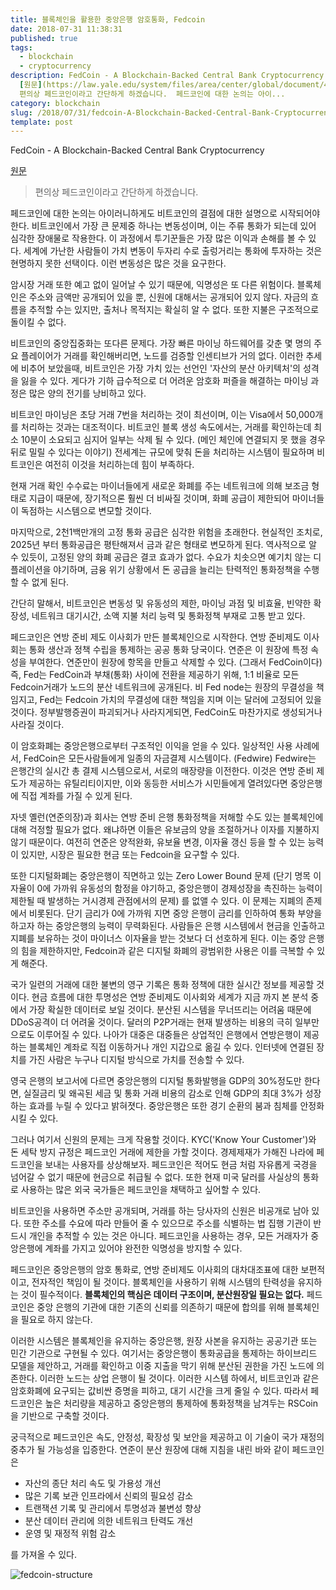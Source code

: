 ```yaml
---
title: 블록체인을 활용한 중앙은행 암호통화, Fedcoin
date: 2018-07-31 11:38:31
published: true
tags:
  - blockchain
  - cryptocurrency
description: FedCoin - A Blockchain-Backed Central Bank Cryptocurrency
  [원문](https://law.yale.edu/system/files/area/center/global/document/411_final_paper_-_fedcoin.pdf)  >
  편의상 페드코인이라고 간단하게 하겠습니다.  페드코인에 대한 논의는 아이...
category: blockchain
slug: /2018/07/31/fedcoin-A-Blockchain-Backed-Central-Bank-Cryptocurrency/
template: post
---
```


FedCoin - A Blockchain-Backed Central Bank Cryptocurrency

[원문](https://law.yale.edu/system/files/area/center/global/document/411_final_paper_-_fedcoin.pdf)

> 편의상 페드코인이라고 간단하게 하겠습니다.

페드코인에 대한 논의는 아이러니하게도 비트코인의 결점에 대한 설명으로 시작되어야 한다. 비트코인에서 가장 큰 문제중 하나는 변동성이며, 이는 주류 통화가 되는데 있어 심각한 장애물로 작용한다. 이 과정에서 투기꾼들은 가장 많은 이익과 손해를 볼 수 있다. 세계에 가난한 사람들이 가치 변동이 두자리 수로 출렁거리는 통화에 투자하는 것은 현명하지 못한 선택이다. 이런 변동성은 많은 것을 요구한다.

암시장 거래 또한 예고 없이 일어날 수 있기 때문에, 익명성은 또 다른 위험이다. 블록체인은 주소와 금액만 공개되어 있을 뿐, 신원에 대해서는 공개되어 있지 않다. 자금의 흐름을 추적할 수는 있지만, 출처나 목적지는 확실히 알 수 없다. 또한 지불은 구조적으로 돌이킬 수 없다.

비트코인의 중앙집중화는 또다른 문제다. 가장 빠른 마이닝 하드웨어를 갖춘 몇 명의 주요 플레이어가 거래를 확인해버리면, 노드를 검증할 인센티브가 거의 없다. 이러한 추세에 비추어 보았을때, 비트코인은 가장 가치 있는 선언인 '자산의 분산 아키텍처'의 성격을 잃을 수 있다. 게다가 기하 급수적으로 더 어려운 암호화 퍼즐을 해결하는 마이닝 과정은 많은 양의 전기를 낭비하고 있다.

비트코인 마이닝은 초당 거래 7번을 처리하는 것이 최선이며, 이는 Visa에서 50,000개를 처리하는 것과는 대조적이다. 비트코인 블록 생성 속도에서는, 거래를 확인하는데 최소 10분이 소요되고 심지어 일부는 삭제 될 수 있다. (메인 체인에 연결되지 못 했을 경우 뒤로 밀릴 수 있다는 이야기) 전세계는 규모에 맞춰 돈을 처리하는 시스템이 필요하며 비트코인은 여전히 이것을 처리하는데 힘이 부족하다.

현재 거래 확인 수수료는 마이너들에게 새로운 화폐를 주는 네트워크에 의해 보조금 형태로 지급이 때문에, 장기적으론 훨씬 더 비싸질 것이며, 화폐 공급이 제한되어 마이너들이 독점하는 시스템으로 변모할 것이다.

마지막으로, 2천1백만개의 고정 통화 공급은 심각한 위험을 초래한다. 현실적인 조치로, 2025년 부터 통화공급은 평탄해져서 금과 같은 형태로 변모하게 된다. 역사적으로 알 수 있듯이, 고정된 양의 화폐 공급은 결코 효과가 없다. 수요가 치솟으면 예기치 않는 디플레이션을 야기하며, 금융 위기 상황에서 돈 공급을 늘리는 탄력적인 통화정책을 수행할 수 없게 된다.

간단히 말해서, 비트코인은 변동성 및 유동성의 제한, 마이닝 과점 및 비효율, 빈약한 확장성, 네트워크 대기시간, 소액 지불 처리 능력 및 통화정책 부재로 고통 받고 있다.

페드코인은 연방 준비 제도 이사회가 만든 블록체인으로 시작한다. 연방 준비제도 이사회는 통화 생산과 정책 수립을 통제하는 공공 통화 당국이다. 연준은 이 원장에 특정 속성을 부여한다. 연준만이 원장에 항목을 만들고 삭제할 수 있다. (그래서 FedCoin이다) 즉, Fed는 FedCoin과 부채(통화) 사이에 전환을 제공하기 위해, 1:1 비율로 모든 Fedcoin거래가 노드의 분산 네트워크에 공개된다. 비 Fed node는 원장의 무결성을 책임지고, Fed는 Fedcoin 가치의 무결성에 대한 책임을 지며 이는 달러에 고정되어 있을 것이다. 정부발행증권이 파괴되거나 사라지게되면, FedCoin도 마찬가지로 생성되거나 사라질 것이다.

이 암호화폐는 중앙은행으로부터 구조적인 이익을 얻을 수 있다. 일상적인 사용 사례에서, FedCoin은 모든사람들에게 일종의 자금결제 시스템이다. (Fedwire) Fedwire는 은행간의 실시간 총 결제 시스템으로서, 서로의 매장량을 이전한다. 이것은 연방 준비 제도가 제공하는 유틸리티이지만, 이와 동등한 서비스가 시민들에게 열려있다면 중앙은행에 직접 계좌를 가질 수 있게 된다.

자넷 옐런(연준의장)과 회사는 연방 준비 은행 통화정책을 저해할 수도 있는 블록체인에 대해 걱정할 필요가 없다. 왜냐하면 이들은 유보금의 양을 조절하거나 이자를 지불하지 않기 때문이다. 여전히 연준은 양적완화, 유보율 변경, 이자율 갱신 등을 할 수 있는 능력이 있지만, 시장은 필요한 현금 또는 Fedcoin을 요구할 수 있다.

또한 디지털화폐는 중앙은행이 직면하고 있는 Zero Lower Bound 문제 (단기 명목 이자율이 0에 가까워 유동성의 함정을 야기하고, 중앙은행이 경제성장을 촉진하는 능력이 제한될 때 발생하는 거시경제 관점에서의 문제) 를 없앨 수 있다. 이 문제는 지폐의 존제에서 비롯된다. 단기 금리가 0에 가까워 지면 중앙 은행이 금리를 인하하여 통화 부양을 하고자 하는 중앙은행의 능력이 무력화된다. 사람들은 은행 시스템에서 현금을 인출하고 지폐를 보유하는 것이 마이너스 이자율을 받는 것보다 더 선호하게 된다. 이는 중앙 은행의 힘을 제한하지만, Fedcoin과 같은 디지털 화폐의 광범위한 사용은 이를 극복할 수 있게 해준다.

국가 일련의 거래에 대한 불변의 영구 기록은 통화 정책에 대한 실시간 정보를 제공할 것이다. 현금 흐름에 대한 투명성은 연방 준비제도 이사회와 세계가 지금 까지 본 분석 중에서 가장 확실한 데이터로 보일 것이다. 분산된 시스템을 무너뜨리는 어려움 때문에 DDoS공격이 더 어려울 것이다. 달러의 P2P거래는 현재 발생하는 비용의 극히 일부만으로도 이루어질 수 있다. 나아가 대중은 대중들은 상업적인 은행에서 연방은행이 제공하는 블록체인 계좌로 직접 이동하거나 개인 지갑으로 옮길 수 있다. 인터넷에 연결된 장치를 가진 사람은 누구나 디지털 방식으로 가치를 전송할 수 있다.

영국 은행의 보고서에 다르면 중앙은행의 디지털 통화발행을 GDP의 30%정도만 한다면, 실질금리 및 왜곡된 세금 및 통화 거래 비용의 감소로 인해 GDP의 최대 3%가 성장하는 효과를 누릴 수 있다고 밝혀졋다. 중앙은행은 또한 경기 순환의 붐과 침체를 안정화 시킬 수 있다.

그러나 여기서 신원의 문제는 크게 작용할 것이다. KYC('Know Your Customer')와 돈 세탁 방지 규정은 페드코인 거래에 제한을 가할 것이다. 경제제재가 가해진 나라에 페드코인을 보내는 사용자를 상상해보자. 페드코인은 적어도 현금 처럼 자유롭게 국경을 넘어갈 수 없기 때문에 현금으로 취급될 수 없다. 또한 현재 미국 달러를 사실상의 통화로 사용하는 많은 외국 국가들은 페드코인을 채택하고 싶어할 수 있다.

비트코인을 사용하면 주소만 공개되며, 거래를 하는 당사자의 신원은 비공개로 남아 있다. 또한 주소를 수요에 따라 만들어 줄 수 있으므로 주소를 식별하는 법 집행 기관이 반드시 개인을 추적할 수 있는 것은 아니다. 페드코인을 사용하는 경우, 모든 거래자가 중앙은행에 계좌를 가지고 있어야 완전한 익명성을 방지할 수 있다.

페드코인은 중앙은행의 암호 통화로, 연방 준비제도 이사회의 대차대조표에 대한 보편적이고, 전자적인 책임이 될 것이다. 블록체인을 사용하기 위해 시스템의 탄력성을 유지하는 것이 필수적이다. **블록체인의 핵심은 데이터 구조이며, 분산원장일 필요는 없다.** 페드코인은 중앙 은행의 기관에 대한 기존의 신뢰를 의존하기 때문에 합의를 위해 블록체인을 필요로 하지 않는다.

이러한 시스템은 블록체인을 유지하는 중앙은행, 원장 사본을 유지하는 공공기관 또는 민간 기관으로 구현될 수 있다. 여기서는 중앙은행이 통화공급을 통제하는 하이브리드 모델을 제안하고, 거래를 확인하고 이중 지출을 막기 위해 분산된 권한을 가진 노드에 의존한다. 이러한 노드는 상업 은행이 될 것이다. 이러한 시스템 하에서, 비트코인과 같은 암호화폐에 요구되는 값비싼 증명을 피하고, 대기 시간을 크게 줄일 수 있다. 따라서 페드코인은 높은 처리량을 제공하고 중앙은행의 통제하에 통화정책을 남겨두는 RSCoin을 기반으로 구축할 것이다.

궁극적으로 페드코인은 속도, 안정성, 확장성 및 보안을 제공하고 이 기술이 국가 재정의 중추가 될 가능성을 입증한다. 연준이 분산 원장에 대해 지침을 내린 바와 같이 페드코인은

- 자산의 종단 처리 속도 및 가용성 개선
- 많은 기록 보관 인프라에서 신뢰의 필요성 감소
- 트랜잭션 기록 및 관리에서 투명성과 불변성 향상
- 분산 데이터 관리에 의한 네트워크 탄력도 개선
- 운영 및 재정적 위험 감소

를 가져올 수 있다.

![fedcoin-structure](../images/fedcoin-structure.png)

<!-- He queries that the input addresses are unspent and gets votes on their validity. That bundle of votes is then committed to the set of Nodes mapped to the shards of User ’s addresses, to get proof the transaction was saved in a low-level block.

Nodes collect user transactions and seal them in a low-level block every epoch, to then post the block to the Central Bank.

The Central Bank validates the in-order queue of low-level blocks it has received during the period. At the end of period, the Central Bank first notifies all Nodes to halt generation of new low-level blocks (see dotted arrow). The CB then seals the unique validated set of global transactions in a high-level block in the publicly visible blockchain. Once sealed, the Central Bank notifies Nodes to resume low-level block generation.
 -->
